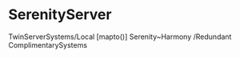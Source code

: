 SerenityServer
==============

TwinServerSystems/Local [mapto()] Serenity~Harmony /Redundant ComplimentarySystems
